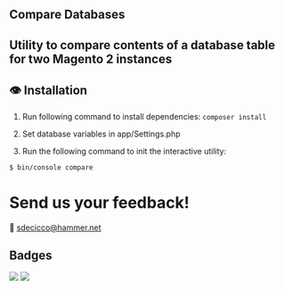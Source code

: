 ## Compare Databases
## Utility to compare contents of a database table for two Magento 2 instances

## :eye: Installation

1) Run following command to install dependencies: ``composer install``

2) Set database variables in app/Settings.php

3) Run the following command to init the interactive utility:
```
$ bin/console compare
```

# Send us your feedback!
:email: sdecicco@hammer.net

## Badges

![](https://img.shields.io/badge/license-MIT-blue.svg)
![](https://img.shields.io/badge/status-stable-green.svg)


